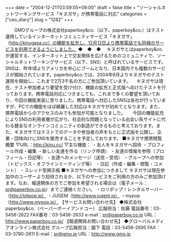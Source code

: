 +++
date = "2004-12-21T03:59:05+09:00"
draft = false
title = "ソーシャルネットワーキングサービス「キヌガサ」が携帯電話に対応"
categories = ["ceo_diary"]
slug = "1282"
+++

　　GMOグループの株式会社paperboy&co.（以下、paperboy&co.）はテスト運用しているインターネットコミュニティサービス「キヌガサ」（http://kinugasa.cc）の機能を拡充し、12月12日より携帯電話でも同様のサービスを利用できるようにしました。
◆　◆　◆
　キヌガサとはpaperboy&co.が運営する、インターネット上で交友関係を広げるためのコミュニティで、ソーシャルネットワーキングサービス（以下、SNS）と呼ばれているサービスです。SNSは、昨年頃よりアメリカを中心にブームとなり、日本国内でも複数のサービスが開始されています。paperboy&co.では、2004年6月よりキヌガサのテスト運用を開始し、これまで2万3千名の方にご参加頂いています。
　キヌガサは現在、テスト参加者より要望を受け付け、機能の拡充と正式版へ向けたテストを行っております。携帯電話対応につきましても、これまで多くの要望を頂いており、今回の機能実装に至りました。携帯電話へ対応したSNSは各社が行っていますが、PCでの機能をほぼ網羅した対応はキヌガサが初めてとなります。また、携帯電話からのアクセスのみでも参加が可能となりました。
　 今回の機能拡充によりSNSの利用者層が広がり、社会的な問題となっている出会い系サイトに代わる健全なオンラインコミュニティの創造ができるものと考えております。また、キヌガサではテストでのデータや参加者の声をもとに正式版を公開し、企業・団体向けにSNSを販売することを予定しております。
■キヌガサ携帯閲覧　概要
▽URL：http://kinu.cc/
▽主な機能：
・友人をキヌガサへ招待
・プロフィール作成・編集
・新しい友達を作る（リンク申請）
・友達の情報を参照（プロフィール・日記等）
・友達へのメッセージ（送信・受信）
・グループへの参加（トピックス・オフラインミーティング等）
・日記（作成・編集・閲覧・コメント）
・スレッド型掲示板
■キヌガサへの参加につきまして
キヌガサは現在参加中のユーザーより招待されるか、以下のサービスをご利用の方のみご参加頂けます。なお、報道関係の方でご参加を希望される場合は（電子メール：pr@paperboy.co.jp）までご連絡ください。
・ロリポップ！レンタルサーバー（http://lolipop.jp）
・JUGEM（http://www.jugem.jp）
・mypop（http://www.mypop.jp）
【サービスお問い合わせ先】
◆株式会社paperboy&co.（ペーパーボーイアンドコー）
広報担当：佐藤
電話番号：03-5456-2622
FAX番号：03-5456-2633
e-mail：pr@paperboy.co.jp
URL：http://www.paperboy.co.jp/
【報道関係お問い合わせ先】
◆グローバルメディアオンライン株式会社
グループ広報担当：園下
電話：03-5456-2695
FAX：03-3780-2611
E-mail：pr@gmo.jp
URL：http://www.gmo.jp
